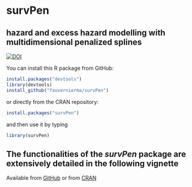 # survPen
## hazard and excess hazard modelling with multidimensional penalized splines
[![DOI](https://zenodo.org/badge/181266005.svg)](https://zenodo.org/badge/latestdoi/181266005)

You can install this R package from GitHub:

```r
install.packages("devtools")
library(devtools)
install_github("fauvernierma/survPen")
```

or directly from the CRAN repository:

```r
install.packages("survPen")
```

and then use it by typing

```r
library(survPen)
```

## The functionalities of the *survPen* package are extensively detailed in the following vignette
Available from
[GitHub](https://htmlpreview.github.io/?https://github.com/fauvernierma/survPen/blob/master/inst/doc/survival_analysis_with_survPen.html)
or from [CRAN](https://cran.r-project.org/web/packages/survPen/vignettes/survival_analysis_with_survPen.html)
